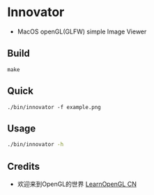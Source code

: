 # Innovator

+ MacOS openGL(GLFW) simple Image Viewer

## Build
```
make
```

## Quick
```
./bin/innovator -f example.png
```

## Usage
```bash
./bin/innovator -h
```

## Credits
+ 欢迎来到OpenGL的世界 [LearnOpenGL CN](https://learnopengl-cn.github.io/)
